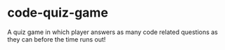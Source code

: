 # code-quiz-game
A quiz game in which player answers as many code related questions as they can before the time runs out!
